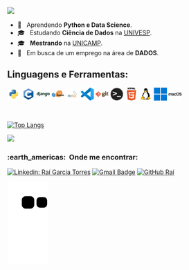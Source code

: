 ![](https://komarev.com/ghpvc/?username=raizera&color=006bed)

- 🌱 &nbsp; Aprendendo **Python e Data Science**.
- 🎓 &nbsp; Estudando **Ciência de Dados** na <a href="https://univesp.br/">UNIVESP</a>.
- 🎓 &nbsp; **Mestrando** na <a href="https://www.unicamp.br/">UNICAMP</a>.
- 💼 &nbsp; Em busca de um emprego na área de **DADOS**.
  
## **Linguagens e Ferramentas:**  


<code><img height="30" src="https://raw.githubusercontent.com/github/explore/80688e429a7d4ef2fca1e82350fe8e3517d3494d/topics/python/python.png"></code>
<code><img height="30" src="https://raw.githubusercontent.com/github/explore/80688e429a7d4ef2fca1e82350fe8e3517d3494d/topics/c/c.png"></code>
<code><img height="30" src="https://raw.githubusercontent.com/github/explore/80688e429a7d4ef2fca1e82350fe8e3517d3494d/topics/django/django.png"></code>
<code><img height="30" src="https://raw.githubusercontent.com/github/explore/80688e429a7d4ef2fca1e82350fe8e3517d3494d/topics/scikit-learn/scikit-learn.png"></code>
<code><img height="30" src="https://raw.githubusercontent.com/github/explore/80688e429a7d4ef2fca1e82350fe8e3517d3494d/topics/mysql/mysql.png"></code>
<code><img height="30" src="https://raw.githubusercontent.com/github/explore/80688e429a7d4ef2fca1e82350fe8e3517d3494d/topics/visual-studio-code/visual-studio-code.png"></code>
<code><img height="30" src="https://raw.githubusercontent.com/github/explore/80688e429a7d4ef2fca1e82350fe8e3517d3494d/topics/git/git.png"></code>
<code><img height="30" src="https://raw.githubusercontent.com/github/explore/80688e429a7d4ef2fca1e82350fe8e3517d3494d/topics/terminal/terminal.png"></code>
<code><img height="30" src="https://raw.githubusercontent.com/github/explore/80688e429a7d4ef2fca1e82350fe8e3517d3494d/topics/html/html.png"></code>
<code><img height="30" src="https://raw.githubusercontent.com/github/explore/80688e429a7d4ef2fca1e82350fe8e3517d3494d/topics/linux/linux.png"></code>
<code><img height="30" src="https://raw.githubusercontent.com/github/explore/80688e429a7d4ef2fca1e82350fe8e3517d3494d/topics/windows/windows.png"></code>
<code><img height="30" src="https://raw.githubusercontent.com/github/explore/80688e429a7d4ef2fca1e82350fe8e3517d3494d/topics/macos/macos.png"></code>

<br/>

[![Top Langs](https://github-readme-stats.vercel.app/api/top-langs/?username=raizera&layout=compact)](https://github.com/raizera/github-readme-stats)

<a href="https://github.com/raizera">
  <img height="180em" src="https://github-readme-stats.vercel.app/api?username=raizera&theme=dracula&show_icons=true" />
</a>

<br/>

<div>
  <h3> :earth_americas: &nbsp;Onde me encontrar: </h3> 

  [![Linkedin: Raí Garcia Torres](https://img.shields.io/badge/-raizera-blue?style=flat-square&logo=Linkedin&logoColor=white&link=https://linkedin.com/in/raigarciatorres)](https://linkedin.com/in/raigarciatorres)
  [![Gmail Badge](https://img.shields.io/badge/-prof.raigarcia@gmail.com-006bed?style=flat-square&logo=Gmail&logoColor=white&link=mailto:prof.raigarcia@gmail.com)](mailto:prof.raigarcia@gmail.com)
  [![GitHub Raí]( https://img.shields.io/github/followers/raizera?label=follow&style=social)](github.com/raizera)
</div>
  

![Snake animation](https://github.com/raizera/raizera/blob/output/github-contribution-grid-snake.svg)


<!---
raizera/raizera is a ✨ special ✨ repository because its `README.md` (this file) appears on your GitHub profile.
You can click the Preview link to take a look at your changes.
--->
